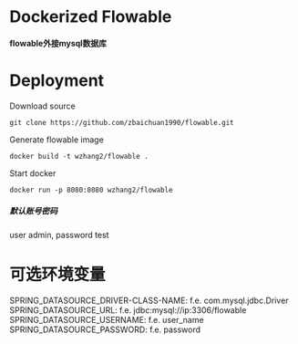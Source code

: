 # Dockerized Flowable

**flowable外接mysql数据库**

# Deployment
Download source
```
git clone https://github.com/zbaichuan1990/flowable.git
```
Generate flowable image
```
docker build -t wzhang2/flowable .
```
Start docker
```
docker run -p 8080:8080 wzhang2/flowable
```
##### 默认账号密码
user admin, password test

# 可选环境变量
SPRING_DATASOURCE_DRIVER-CLASS-NAME: f.e. com.mysql.jdbc.Driver
SPRING_DATASOURCE_URL: f.e. jdbc:mysql://ip:3306/flowable
SPRING_DATASOURCE_USERNAME: f.e. user_name
SPRING_DATASOURCE_PASSWORD: f.e. password

